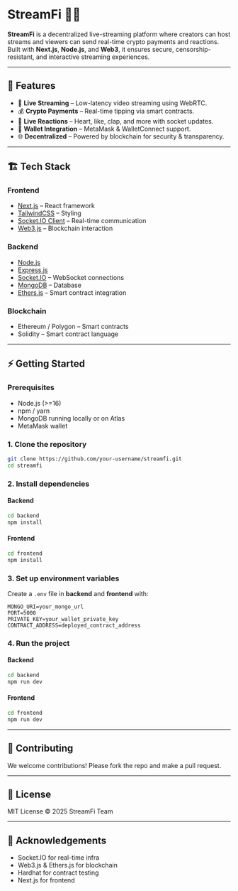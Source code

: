 # StreamFi 🎥💸

**StreamFi** is a decentralized live-streaming platform where creators can host streams and viewers can send real-time crypto payments and reactions. Built with **Next.js**, **Node.js**, and **Web3**, it ensures secure, censorship-resistant, and interactive streaming experiences.

---

## 🚀 Features

* 🔴 **Live Streaming** – Low-latency video streaming using WebRTC.
* 💰 **Crypto Payments** – Real-time tipping via smart contracts.
* 🎉 **Live Reactions** – Heart, like, clap, and more with socket updates.
* 🔐 **Wallet Integration** – MetaMask & WalletConnect support.
* 🌐 **Decentralized** – Powered by blockchain for security & transparency.

---

## 🏗️ Tech Stack

### Frontend

* [Next.js](https://nextjs.org/) – React framework
* [TailwindCSS](https://tailwindcss.com/) – Styling
* [Socket.IO Client](https://socket.io/) – Real-time communication
* [Web3.js](https://web3js.readthedocs.io/) – Blockchain interaction

### Backend

* [Node.js](https://nodejs.org/)
* [Express.js](https://expressjs.com/)
* [Socket.IO](https://socket.io/) – WebSocket connections
* [MongoDB](https://www.mongodb.com/) – Database
* [Ethers.js](https://docs.ethers.org/) – Smart contract integration

### Blockchain

* Ethereum / Polygon – Smart contracts
* Solidity – Smart contract language

---


## ⚡ Getting Started

### Prerequisites

* Node.js (>=16)
* npm / yarn
* MongoDB running locally or on Atlas
* MetaMask wallet

### 1. Clone the repository

```bash
git clone https://github.com/your-username/streamfi.git
cd streamfi
```

### 2. Install dependencies

#### Backend

```bash
cd backend
npm install
```

#### Frontend

```bash
cd frontend
npm install
```

### 3. Set up environment variables

Create a `.env` file in **backend** and **frontend** with:

```
MONGO_URI=your_mongo_url
PORT=5000
PRIVATE_KEY=your_wallet_private_key
CONTRACT_ADDRESS=deployed_contract_address
```

### 4. Run the project

#### Backend

```bash
cd backend
npm run dev
```

#### Frontend

```bash
cd frontend
npm run dev
```
---

## 🤝 Contributing

We welcome contributions! Please fork the repo and make a pull request.

---

## 📜 License

MIT License © 2025 StreamFi Team

---

## 🌟 Acknowledgements

* Socket.IO for real-time infra
* Web3.js & Ethers.js for blockchain
* Hardhat for contract testing
* Next.js for frontend
